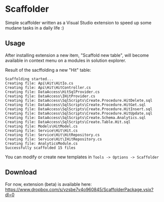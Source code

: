 # Scaffolder
Simple scaffolder written as a Visual Studio extension to speed up some mudane tasks in a daily life :)

## Usage
After installing extension a new item, "Scaffold new table", will become available in context menu on a modules in solution explorer.

Result of the sacffolding a new "Hit" table:

```
Scaffolding started...
Creating file: Api\Hit\HitIo.cs
Creating file: Api\Hit\HitController.cs
Creating file: DataAccess\HitSqlProvider.cs
Creating file: DataAccess\IHitProvider.cs
Creating file: DataAccess\SqlScripts\Create.Procedure.HitDelete.sql
Creating file: DataAccess\SqlScripts\Create.Procedure.HitGet.sql
Creating file: DataAccess\SqlScripts\Create.Procedure.HitInsert.sql
Creating file: DataAccess\SqlScripts\Create.Procedure.HitUpdate.sql
Creating file: DataAccess\SqlScripts\Create.Schema.Analytics.sql
Creating file: DataAccess\SqlScripts\Create.Table.Hit.sql
Creating file: Models\HitModel.cs
Creating file: Service\Hit\Hit.cs
Creating file: Service\Hit\HitRepository.cs
Creating file: Service\Hit\IHitRepository.cs
Creating file: AnalyticsModule.cs
Successfully scaffolded 15 files
```

You can modify or create new templates in `Tools -> Options -> Scaffolder`

## Download
For now, extension (beta) is available here: https://www.dropbox.com/s/vzsbe7v4o960845/ScaffolderPackage.vsix?dl=0
